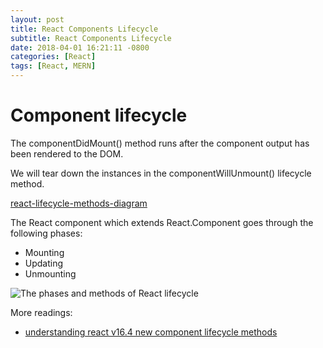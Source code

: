 ```yaml
---
layout: post
title: React Components Lifecycle
subtitle: React Components Lifecycle
date: 2018-04-01 16:21:11 -0800
categories: [React]
tags: [React, MERN]
---
```


# Component lifecycle

The componentDidMount() method runs after the component output has been rendered to the DOM.

We will tear down the instances in the componentWillUnmount() lifecycle method.

[react-lifecycle-methods-diagram](http://projects.wojtekmaj.pl/react-lifecycle-methods-diagram/)

The React component which extends React.Component goes through the following phases:

- Mounting
- Updating
- Unmounting

![The phases and methods of React lifecycle](https://cdn-images-1.medium.com/max/2000/1*lINPzI9FsJnay2_fm4vmzA.png)

More readings:

- [understanding react v16.4 new component lifecycle methods](https://blog.bitsrc.io/understanding-react-v16-4-new-component-lifecycle-methods-fa7b224efd7d)
